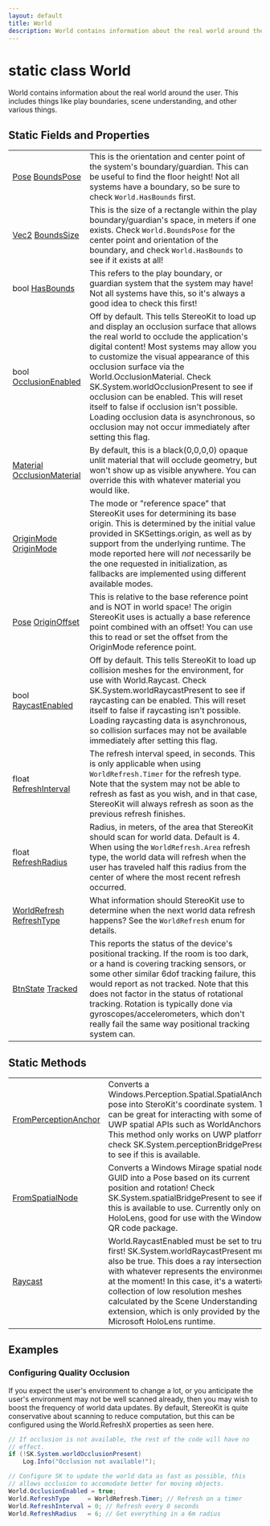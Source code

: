 ```yaml
---
layout: default
title: World
description: World contains information about the real world around the user. This includes things like play boundaries, scene understanding, and other various things.
---
```

# static class World

World contains information about the real world around the
user. This includes things like play boundaries, scene understanding,
and other various things.

## Static Fields and Properties

|  |  |
|--|--|
|[Pose]({{site.url}}/Pages/StereoKit/Pose.html) [BoundsPose]({{site.url}}/Pages/StereoKit/World/BoundsPose.html)|This is the orientation and center point of the system's boundary/guardian. This can be useful to find the floor height! Not all systems have a boundary, so be sure to check `World.HasBounds` first.|
|[Vec2]({{site.url}}/Pages/StereoKit/Vec2.html) [BoundsSize]({{site.url}}/Pages/StereoKit/World/BoundsSize.html)|This is the size of a rectangle within the play boundary/guardian's space, in meters if one exists. Check `World.BoundsPose` for the center point and orientation of the boundary, and check `World.HasBounds` to see if it exists at all!|
|bool [HasBounds]({{site.url}}/Pages/StereoKit/World/HasBounds.html)|This refers to the play boundary, or guardian system that the system may have! Not all systems have this, so it's always a good idea to check this first!|
|bool [OcclusionEnabled]({{site.url}}/Pages/StereoKit/World/OcclusionEnabled.html)|Off by default. This tells StereoKit to load up and display an occlusion surface that allows the real world to occlude the application's digital content! Most systems may allow you to customize the visual appearance of this occlusion surface via the World.OcclusionMaterial. Check SK.System.worldOcclusionPresent to see if occlusion can be enabled. This will reset itself to false if occlusion isn't possible. Loading occlusion data is asynchronous, so occlusion may not occur immediately after setting this flag.|
|[Material]({{site.url}}/Pages/StereoKit/Material.html) [OcclusionMaterial]({{site.url}}/Pages/StereoKit/World/OcclusionMaterial.html)|By default, this is a black(0,0,0,0) opaque unlit material that will occlude geometry, but won't show up as visible anywhere. You can override this with whatever material you would like.|
|[OriginMode]({{site.url}}/Pages/StereoKit/OriginMode.html) [OriginMode]({{site.url}}/Pages/StereoKit/World/OriginMode.html)|The mode or "reference space" that StereoKit uses for determining its base origin. This is determined by the initial value provided in SKSettings.origin, as well as by support from the underlying runtime. The mode reported here will _not_ necessarily be the one requested in initialization, as fallbacks are implemented using different available modes.|
|[Pose]({{site.url}}/Pages/StereoKit/Pose.html) [OriginOffset]({{site.url}}/Pages/StereoKit/World/OriginOffset.html)|This is relative to the base reference point and is NOT in world space! The origin StereoKit uses is actually a base reference point combined with an offset! You can use this to read or set the offset from the OriginMode reference point.|
|bool [RaycastEnabled]({{site.url}}/Pages/StereoKit/World/RaycastEnabled.html)|Off by default. This tells StereoKit to load up collision meshes for the environment, for use with World.Raycast. Check SK.System.worldRaycastPresent to see if raycasting can be enabled. This will reset itself to false if raycasting isn't possible. Loading raycasting data is asynchronous, so collision surfaces may not be available immediately after setting this flag.|
|float [RefreshInterval]({{site.url}}/Pages/StereoKit/World/RefreshInterval.html)|The refresh interval speed, in seconds. This is only applicable when using `WorldRefresh.Timer` for the refresh type. Note that the system may not be able to refresh as fast as you wish, and in that case, StereoKit will always refresh as soon as the previous refresh finishes.|
|float [RefreshRadius]({{site.url}}/Pages/StereoKit/World/RefreshRadius.html)|Radius, in meters, of the area that StereoKit should scan for world data. Default is 4. When using the `WorldRefresh.Area` refresh type, the world data will refresh when the user has traveled half this radius from the center of where the most recent refresh occurred.|
|[WorldRefresh]({{site.url}}/Pages/StereoKit/WorldRefresh.html) [RefreshType]({{site.url}}/Pages/StereoKit/World/RefreshType.html)|What information should StereoKit use to determine when the next world data refresh happens? See the `WorldRefresh` enum for details.|
|[BtnState]({{site.url}}/Pages/StereoKit/BtnState.html) [Tracked]({{site.url}}/Pages/StereoKit/World/Tracked.html)|This reports the status of the device's positional tracking. If the room is too dark, or a hand is covering tracking sensors, or some other similar 6dof tracking failure, this would report as not tracked.  Note that this does not factor in the status of rotational tracking. Rotation is typically done via gyroscopes/accelerometers, which don't really fail the same way positional tracking system can.|

## Static Methods

|  |  |
|--|--|
|[FromPerceptionAnchor]({{site.url}}/Pages/StereoKit/World/FromPerceptionAnchor.html)|Converts a Windows.Perception.Spatial.SpatialAnchor's pose into SteroKit's coordinate system. This can be great for interacting with some of the UWP spatial APIs such as WorldAnchors.  This method only works on UWP platforms, check SK.System.perceptionBridgePresent to see if this is available.|
|[FromSpatialNode]({{site.url}}/Pages/StereoKit/World/FromSpatialNode.html)|Converts a Windows Mirage spatial node GUID into a Pose based on its current position and rotation! Check SK.System.spatialBridgePresent to see if this is available to use. Currently only on HoloLens, good for use with the Windows QR code package.|
|[Raycast]({{site.url}}/Pages/StereoKit/World/Raycast.html)|World.RaycastEnabled must be set to true first! SK.System.worldRaycastPresent must also be true. This does a ray intersection with whatever represents the environment at the moment! In this case, it's a watertight collection of low resolution meshes calculated by the Scene Understanding extension, which is only provided by the Microsoft HoloLens runtime.|

## Examples

### Configuring Quality Occlusion

If you expect the user's environment to change a lot, or you
anticipate the user's environment may not be well scanned already,
then you may wish to boost the frequency of world data updates. By
default, StereoKit is quite conservative about scanning to reduce
computation, but this can be configured using the World.RefreshX
properties as seen here.

```csharp
// If occlusion is not available, the rest of the code will have no
// effect.
if (!SK.System.worldOcclusionPresent)
	Log.Info("Occlusion not available!");

// Configure SK to update the world data as fast as possible, this
// allows occlusion to accomodate better for moving objects.
World.OcclusionEnabled = true;
World.RefreshType     = WorldRefresh.Timer; // Refresh on a timer
World.RefreshInterval = 0; // Refresh every 0 seconds
World.RefreshRadius   = 6; // Get everything in a 6m radius
```

